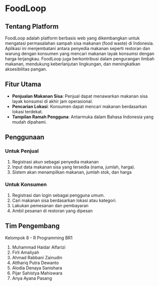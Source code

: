# FoodLoop

## Tentang Platform
FoodLoop adalah platform berbasis web yang dikembangkan untuk mengatasi permasalahan sampah sisa makanan (food waste) di Indonesia. Aplikasi ini menjembatani antara penyedia makanan seperti restoran dan warung dengan konsumen yang mencari makanan layak konsumsi dengan harga terjangkau. FoodLoop juga berkontribusi dalam pengurangan limbah makanan, mendukung keberlanjutan lingkungan, dan meningkatkan aksesibilitas pangan.

## Fitur Utama

- **Penjualan Makanan Sisa**: Penjual dapat menawarkan makanan sisa layak konsumsi di akhir jam operasional.
- **Pencarian Lokasi**: Konsumen dapat mencari makanan berdasarkan lokasi terdekat.
- **Tampilan Ramah Pengguna**: Antarmuka dalam Bahasa Indonesia yang mudah dipahami.

## Penggunaan

### Untuk Penjual
1. Registrasi akun sebagai penyedia makanan
2. Input data makanan sisa yang tersedia (nama, jumlah, harga).
3. Sistem akan menampilkan makanan, jumlah stok, dan harga

### Untuk Konsumen
1. Registrasi dan login sebagai pengguna umum.
2. Cari makanan sisa berdasarkan lokasi atau kategori.
3. Lakukan pemesanan dan pembayaran
4. Ambil pesanan di restoran yang dipesan

## Tim Pengembang
Kelompok 8 - R Programming BR1
1. Muhammad Haidar Alfarizi
2. Firli Amaliyah
3. Ahmad Rabbani Zainudin
4. Atthariq Putra Dewanto
5. Alodia Denaya Sanishara
6. Pijar Sahistya Mahiswara
7. Anya Ayana Pasang
